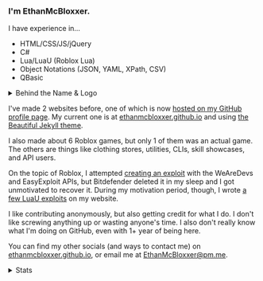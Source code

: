 ### I'm EthanMcBloxxer.
I have experience in...
* HTML/CSS/JS/jQuery
* C#
* Lua/LuaU (Roblox Lua)
* Object Notations (JSON, YAML, XPath, CSV)
* QBasic

<details>
  <summary>Behind the Name & Logo</summary>
  Updated on February 2nd, 2021 (EthanMcBloxxer & Neon Smile)

  ### The Name
  I heard that "Bloxxer" was actually a term for "Killer" on Roblox (online gaming platform). After I learned you could use their FMOD (Unity-like) editor to create games with Lua, I decided to base my name off of it. Even better, there were exploits out there that helped me learn C# and want to learn C++. That's a pretty decent turning point from when I first started learning QBasic and HTML. What would I base my name off of there? EthanQB? Basiq? What would that even mean?

  ### The Logo
  My friends continuously tell me that this is a bad logo, but I don't really think I could make anything better (or at least don't have ideas for anything better). It takes inspiration from the Awesome Face meme.

  <hr/>
</details>

I've made 2 websites before, one of which is now [hosted on my GitHub profile page](https://ethanmcbloxxer.github.io/ethansware/index.html). My current one is at [ethanmcbloxxer.github.io](https://ethanmcbloxxer.github.io/) and using [the Beautiful Jekyll theme](https://github.com/daattali/beautiful-jekyll).

I also made about 6 Roblox games, but only 1 of them was an actual game. The others are things like clothing stores, utilities, CLIs, skill showcases, and API users.

On the topic of Roblox, I attempted [creating an exploit](https://github.com/EthanMcBloxxer/BloxsploitWF) with the WeAreDevs and EasyExploit APIs, but Bitdefender deleted it in my sleep and I got unmotivated to recover it. During my motivation period, though, I wrote [a few LuaU exploits](https://ethanmcbloxxer.github.io/pastebin#roexploits) on my website.

I like contributing anonymously, but also getting credit for what I do. I don't like screwing anything up or wasting anyone's time. I also don't really know what I'm doing on GitHub, even with 1+ year of being here.

You can find my other socials (and ways to contact me) on [ethanmcbloxxer.github.io](https://ethanmcbloxxer.github.io/), or email me at <EthanMcBloxxer@pm.me>.

<details>
  <summary>Stats</summary>



  ![views count](https://api.ghprofile.me/view?username=EthanMcBloxxer) ![GitHub followers](https://img.shields.io/github/followers/EthanMcBloxxer?label=Follow&style=for-the-badge) ![GitHub User's stars](https://img.shields.io/github/stars/EthanMcBloxxer?label=Repo%20Stars&style=for-the-badge) [![Twitter Follow](https://img.shields.io/twitter/follow/EthanMcBloxxer?style=for-the-badge)](https://twitter.com/EthanMcBloxxer) [![Reddit User Karma](https://img.shields.io/reddit/user-karma/combined/EthanMcBloxxer?label=Reddit%20Karma&style=for-the-badge)](https://www.reddit.com/user/EthanMcBloxxer/)

  [![Keybase BTC](https://img.shields.io/keybase/btc/EthanMcBloxxer?color=f6921a&style=for-the-badge)](https://keybase.io/ethanmcbloxxer)  
  [![Keybase PGP](https://img.shields.io/keybase/pgp/EthanMcBloxxer?style=for-the-badge)](https://keybase.io/ethanmcbloxxer)  
  [![Keybase XLM](https://img.shields.io/keybase/xlm/EthanMcBloxxer?style=for-the-badge)](https://keybase.io/ethanmcbloxxer)  
  [![Keybase ZEC](https://img.shields.io/keybase/zec/EthanMcBloxxer?color=4094cc&style=for-the-badge)](https://keybase.io/ethanmcbloxxer)

  ![Compatibility: Club Penguin](https://forthebadge.com/images/badges/compatibility-club-penguin.svg)
  ![Powered By: ENERGY DRINKS](https://forthebadge.com/images/badges/powered-by-energy-drinks.svg)
  ![Designed in: MS PAINT](https://forthebadge.com/images/badges/designed-in-ms-paint.svg)
</details>

